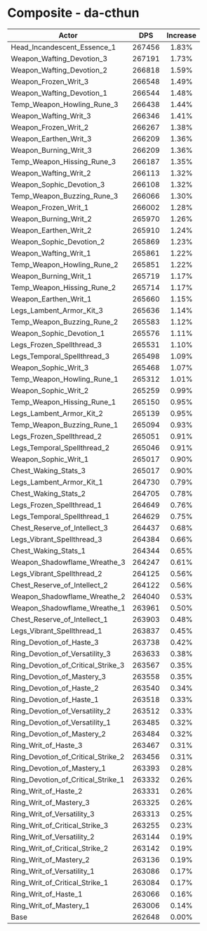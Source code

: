 # Composite - da-cthun
| Actor | DPS | Increase |
|---|:---:|:---:|
|Head_Incandescent_Essence_1|267456|1.83%|
|Weapon_Wafting_Devotion_3|267191|1.73%|
|Weapon_Wafting_Devotion_2|266818|1.59%|
|Weapon_Frozen_Writ_3|266548|1.49%|
|Weapon_Wafting_Devotion_1|266544|1.48%|
|Temp_Weapon_Howling_Rune_3|266438|1.44%|
|Weapon_Wafting_Writ_3|266346|1.41%|
|Weapon_Frozen_Writ_2|266267|1.38%|
|Weapon_Earthen_Writ_3|266209|1.36%|
|Weapon_Burning_Writ_3|266209|1.36%|
|Temp_Weapon_Hissing_Rune_3|266187|1.35%|
|Weapon_Wafting_Writ_2|266113|1.32%|
|Weapon_Sophic_Devotion_3|266108|1.32%|
|Temp_Weapon_Buzzing_Rune_3|266066|1.30%|
|Weapon_Frozen_Writ_1|266002|1.28%|
|Weapon_Burning_Writ_2|265970|1.26%|
|Weapon_Earthen_Writ_2|265910|1.24%|
|Weapon_Sophic_Devotion_2|265869|1.23%|
|Weapon_Wafting_Writ_1|265861|1.22%|
|Temp_Weapon_Howling_Rune_2|265851|1.22%|
|Weapon_Burning_Writ_1|265719|1.17%|
|Temp_Weapon_Hissing_Rune_2|265714|1.17%|
|Weapon_Earthen_Writ_1|265660|1.15%|
|Legs_Lambent_Armor_Kit_3|265636|1.14%|
|Temp_Weapon_Buzzing_Rune_2|265583|1.12%|
|Weapon_Sophic_Devotion_1|265576|1.11%|
|Legs_Frozen_Spellthread_3|265531|1.10%|
|Legs_Temporal_Spellthread_3|265498|1.09%|
|Weapon_Sophic_Writ_3|265468|1.07%|
|Temp_Weapon_Howling_Rune_1|265312|1.01%|
|Weapon_Sophic_Writ_2|265259|0.99%|
|Temp_Weapon_Hissing_Rune_1|265150|0.95%|
|Legs_Lambent_Armor_Kit_2|265139|0.95%|
|Temp_Weapon_Buzzing_Rune_1|265094|0.93%|
|Legs_Frozen_Spellthread_2|265051|0.91%|
|Legs_Temporal_Spellthread_2|265046|0.91%|
|Weapon_Sophic_Writ_1|265017|0.90%|
|Chest_Waking_Stats_3|265017|0.90%|
|Legs_Lambent_Armor_Kit_1|264730|0.79%|
|Chest_Waking_Stats_2|264705|0.78%|
|Legs_Frozen_Spellthread_1|264649|0.76%|
|Legs_Temporal_Spellthread_1|264629|0.75%|
|Chest_Reserve_of_Intellect_3|264437|0.68%|
|Legs_Vibrant_Spellthread_3|264384|0.66%|
|Chest_Waking_Stats_1|264344|0.65%|
|Weapon_Shadowflame_Wreathe_3|264247|0.61%|
|Legs_Vibrant_Spellthread_2|264125|0.56%|
|Chest_Reserve_of_Intellect_2|264122|0.56%|
|Weapon_Shadowflame_Wreathe_2|264040|0.53%|
|Weapon_Shadowflame_Wreathe_1|263961|0.50%|
|Chest_Reserve_of_Intellect_1|263903|0.48%|
|Legs_Vibrant_Spellthread_1|263837|0.45%|
|Ring_Devotion_of_Haste_3|263738|0.42%|
|Ring_Devotion_of_Versatility_3|263633|0.38%|
|Ring_Devotion_of_Critical_Strike_3|263567|0.35%|
|Ring_Devotion_of_Mastery_3|263558|0.35%|
|Ring_Devotion_of_Haste_2|263540|0.34%|
|Ring_Devotion_of_Haste_1|263518|0.33%|
|Ring_Devotion_of_Versatility_2|263512|0.33%|
|Ring_Devotion_of_Versatility_1|263485|0.32%|
|Ring_Devotion_of_Mastery_2|263484|0.32%|
|Ring_Writ_of_Haste_3|263467|0.31%|
|Ring_Devotion_of_Critical_Strike_2|263456|0.31%|
|Ring_Devotion_of_Mastery_1|263393|0.28%|
|Ring_Devotion_of_Critical_Strike_1|263332|0.26%|
|Ring_Writ_of_Haste_2|263331|0.26%|
|Ring_Writ_of_Mastery_3|263325|0.26%|
|Ring_Writ_of_Versatility_3|263313|0.25%|
|Ring_Writ_of_Critical_Strike_3|263255|0.23%|
|Ring_Writ_of_Versatility_2|263144|0.19%|
|Ring_Writ_of_Critical_Strike_2|263142|0.19%|
|Ring_Writ_of_Mastery_2|263136|0.19%|
|Ring_Writ_of_Versatility_1|263086|0.17%|
|Ring_Writ_of_Critical_Strike_1|263084|0.17%|
|Ring_Writ_of_Haste_1|263066|0.16%|
|Ring_Writ_of_Mastery_1|263006|0.14%|
|Base|262648|0.00%|
